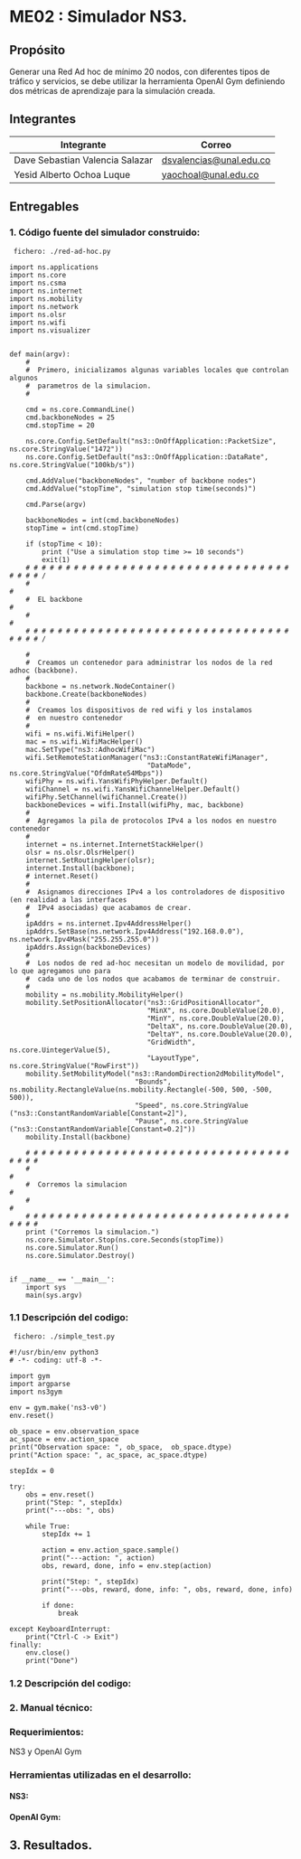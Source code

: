 
# ME02 : Simulador NS3.

## Propósito

Generar una Red Ad hoc de mínimo 20 nodos, con diferentes tipos de tráfico y servicios, se debe utilizar la herramienta OpenAI Gym 
definiendo dos métricas de aprendizaje para la simulación creada.

## Integrantes

|       Integrante      |                 Correo                       |
|-----------------------|-----------------------------------------------|
| Dave Sebastian Valencia Salazar      |    <dsvalencias@unal.edu.co>    |
| Yesid Alberto Ochoa Luque      |    <yaochoal@unal.edu.co>     |

## Entregables

### 1. Código fuente del simulador construido:


``` fichero: ./red-ad-hoc.py```
```
import ns.applications
import ns.core
import ns.csma
import ns.internet
import ns.mobility
import ns.network
import ns.olsr
import ns.wifi
import ns.visualizer


def main(argv): 
    # 
    #  Primero, inicializamos algunas variables locales que controlan algunos
    #  parametros de la simulacion.
    #

    cmd = ns.core.CommandLine()
    cmd.backboneNodes = 25
    cmd.stopTime = 20

    ns.core.Config.SetDefault("ns3::OnOffApplication::PacketSize", ns.core.StringValue("1472"))
    ns.core.Config.SetDefault("ns3::OnOffApplication::DataRate", ns.core.StringValue("100kb/s"))

    cmd.AddValue("backboneNodes", "number of backbone nodes")
    cmd.AddValue("stopTime", "simulation stop time(seconds)")

    cmd.Parse(argv)

    backboneNodes = int(cmd.backboneNodes)
    stopTime = int(cmd.stopTime)

    if (stopTime < 10):
        print ("Use a simulation stop time >= 10 seconds")
        exit(1)
    # # # # # # # # # # # # # # # # # # # # # # # # # # # # # # # # # # # # # / 
    #                                                                        # 
    #  EL backbone                                                           # 
    #                                                                        # 
    # # # # # # # # # # # # # # # # # # # # # # # # # # # # # # # # # # # # # / 

    # 
    #  Creamos un contenedor para administrar los nodos de la red adhoc (backbone).
    # 
    backbone = ns.network.NodeContainer()
    backbone.Create(backboneNodes)
    # 
    #  Creamos los dispositivos de red wifi y los instalamos
    #  en nuestro contenedor
    # 
    wifi = ns.wifi.WifiHelper()
    mac = ns.wifi.WifiMacHelper()
    mac.SetType("ns3::AdhocWifiMac")
    wifi.SetRemoteStationManager("ns3::ConstantRateWifiManager",
                                  "DataMode", ns.core.StringValue("OfdmRate54Mbps"))
    wifiPhy = ns.wifi.YansWifiPhyHelper.Default()
    wifiChannel = ns.wifi.YansWifiChannelHelper.Default()
    wifiPhy.SetChannel(wifiChannel.Create())
    backboneDevices = wifi.Install(wifiPhy, mac, backbone)
    # 
    #  Agregamos la pila de protocolos IPv4 a los nodos en nuestro contenedor
    # 
    internet = ns.internet.InternetStackHelper()
    olsr = ns.olsr.OlsrHelper()
    internet.SetRoutingHelper(olsr);
    internet.Install(backbone);
    # internet.Reset()
    # 
    #  Asignamos direcciones IPv4 a los controladores de dispositivo (en realidad a las interfaces 
    #  IPv4 asociadas) que acabamos de crear.
    # 
    ipAddrs = ns.internet.Ipv4AddressHelper()
    ipAddrs.SetBase(ns.network.Ipv4Address("192.168.0.0"), ns.network.Ipv4Mask("255.255.255.0"))
    ipAddrs.Assign(backboneDevices)
    # 
    #  Los nodos de red ad-hoc necesitan un modelo de movilidad, por lo que agregamos uno para
    #  cada uno de los nodos que acabamos de terminar de construir. 
    # 
    mobility = ns.mobility.MobilityHelper()
    mobility.SetPositionAllocator("ns3::GridPositionAllocator",
                                  "MinX", ns.core.DoubleValue(20.0),
                                  "MinY", ns.core.DoubleValue(20.0),
                                  "DeltaX", ns.core.DoubleValue(20.0),
                                  "DeltaY", ns.core.DoubleValue(20.0),
                                  "GridWidth", ns.core.UintegerValue(5),
                                  "LayoutType", ns.core.StringValue("RowFirst"))
    mobility.SetMobilityModel("ns3::RandomDirection2dMobilityModel",
                               "Bounds", ns.mobility.RectangleValue(ns.mobility.Rectangle(-500, 500, -500, 500)),
                               "Speed", ns.core.StringValue ("ns3::ConstantRandomVariable[Constant=2]"),
                               "Pause", ns.core.StringValue ("ns3::ConstantRandomVariable[Constant=0.2]"))
    mobility.Install(backbone)

    # # # # # # # # # # # # # # # # # # # # # # # # # # # # # # # # # # # # #  
    #                                                                        # 
    #  Corremos la simulacion                                                # 
    #                                                                        # 
    # # # # # # # # # # # # # # # # # # # # # # # # # # # # # # # # # # # # #  
    print ("Corremos la simulacion.")
    ns.core.Simulator.Stop(ns.core.Seconds(stopTime))
    ns.core.Simulator.Run()
    ns.core.Simulator.Destroy()


if __name__ == '__main__':
    import sys
    main(sys.argv)
```
### 1.1 Descripción del codigo: 
``` fichero: ./simple_test.py```
```
#!/usr/bin/env python3
# -*- coding: utf-8 -*-

import gym
import argparse
import ns3gym

env = gym.make('ns3-v0')
env.reset()

ob_space = env.observation_space
ac_space = env.action_space
print("Observation space: ", ob_space,  ob_space.dtype)
print("Action space: ", ac_space, ac_space.dtype)

stepIdx = 0

try:
    obs = env.reset()
    print("Step: ", stepIdx)
    print("---obs: ", obs)

    while True:
        stepIdx += 1

        action = env.action_space.sample()
        print("---action: ", action)
        obs, reward, done, info = env.step(action)

        print("Step: ", stepIdx)
        print("---obs, reward, done, info: ", obs, reward, done, info)

        if done:
            break

except KeyboardInterrupt:
    print("Ctrl-C -> Exit")
finally:
    env.close()
    print("Done")
```

### 1.2 Descripción del codigo: 

### 2. Manual técnico:

### Requerimientos: 

NS3 y OpenAI Gym

### Herramientas utilizadas en el desarrollo: 

#### NS3:

#### OpenAI Gym:

## 3. Resultados.
